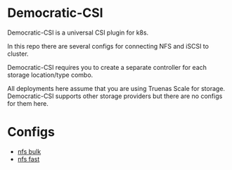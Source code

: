 
# Democratic-CSI

Democratic-CSI is a universal CSI plugin for k8s.

In this repo there are several configs for connecting NFS and iSCSI to cluster.

Democratic-CSI requires you to create a separate controller for each storage location/type combo.

All deployments here assume that you are using Truenas Scale for storage.
Democratic-CSI supports other storage providers but there are no configs for them here.

# Configs

- [nfs bulk](./nfs/bulk/readme.md)
- [nfs fast](./nfs/fast/readme.md)
